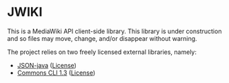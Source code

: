 JWIKI
=========

This is a MediaWiki API client-side library.  This library is under construction and so files may
move, change, and/or disappear without warning.

The project relies on two freely licensed external libraries, namely:
<ul>
<li><a href="https://github.com/douglascrockford/JSON-java">JSON-java</a> (<a href="http://www.json.org/license.html">License</a>)</li>
<li><a href="http://svn.apache.org/viewvc/commons/proper/cli/trunk/src/">Commons CLI 1.3</a> (<a href="http://www.apache.org/licenses/">License</a>)</li>
</ul>